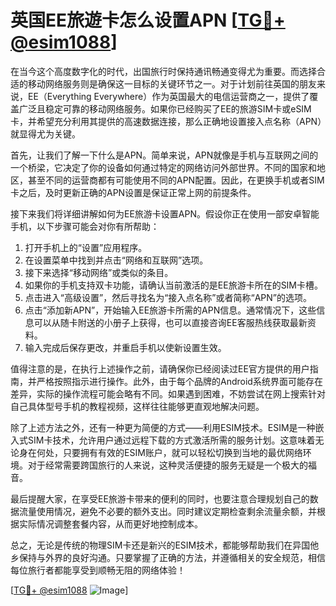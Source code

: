 # 英国EE旅遊卡怎么设置APN [[TG💪+ @esim1088](https://t.me/s/esim1088)]

在当今这个高度数字化的时代，出国旅行时保持通讯畅通变得尤为重要。而选择合适的移动网络服务则是确保这一目标的关键环节之一。对于计划前往英国的朋友来说，EE（Everything Everywhere）作为英国最大的电信运营商之一，提供了覆盖广泛且稳定可靠的移动网络服务。如果你已经购买了EE的旅游SIM卡或eSIM卡，并希望充分利用其提供的高速数据连接，那么正确地设置接入点名称（APN）就显得尤为关键。

首先，让我们了解一下什么是APN。简单来说，APN就像是手机与互联网之间的一个桥梁，它决定了你的设备如何通过特定的网络访问外部世界。不同的国家和地区，甚至不同的运营商都有可能使用不同的APN配置。因此，在更换手机或者SIM卡之后，及时更新正确的APN设置是保证正常上网的前提条件。

接下来我们将详细讲解如何为EE旅游卡设置APN。假设你正在使用一部安卓智能手机，以下步骤可能会对你有所帮助：

1. 打开手机上的“设置”应用程序。
2. 在设置菜单中找到并点击“网络和互联网”选项。
3. 接下来选择“移动网络”或类似的条目。
4. 如果你的手机支持双卡功能，请确认当前激活的是EE旅游卡所在的SIM卡槽。
5. 点击进入“高级设置”，然后寻找名为“接入点名称”或者简称“APN”的选项。
6. 点击“添加新APN”，开始输入EE旅游卡所需的APN信息。通常情况下，这些信息可以从随卡附送的小册子上获得，也可以直接咨询EE客服热线获取最新资料。
7. 输入完成后保存更改，并重启手机以使新设置生效。

值得注意的是，在执行上述操作之前，请确保你已经阅读过EE官方提供的用户指南，并严格按照指示进行操作。此外，由于每个品牌的Android系统界面可能存在差异，实际的操作流程可能会略有不同。如果遇到困难，不妨尝试在网上搜索针对自己具体型号手机的教程视频，这样往往能够更直观地解决问题。

除了上述方法之外，还有一种更为简便的方式——利用ESIM技术。ESIM是一种嵌入式SIM卡技术，允许用户通过远程下载的方式激活所需的服务计划。这意味着无论身在何处，只要拥有有效的ESIM账户，就可以轻松切换到当地的最优网络环境。对于经常需要跨国旅行的人来说，这种灵活便捷的服务无疑是一个极大的福音。

最后提醒大家，在享受EE旅游卡带来的便利的同时，也要注意合理规划自己的数据流量使用情况，避免不必要的额外支出。同时建议定期检查剩余流量余额，并根据实际情况调整套餐内容，从而更好地控制成本。

总之，无论是传统的物理SIM卡还是新兴的ESIM技术，都能够帮助我们在异国他乡保持与外界的良好沟通。只要掌握了正确的方法，并遵循相关的安全规范，相信每位旅行者都能享受到顺畅无阻的网络体验！

[[TG💪+ @esim1088](https://t.me/s/esim1088) ![Image](https://i.postimg.cc/4NQfJmqS/Snipaste-2025-05-13-00-14-12.png)]